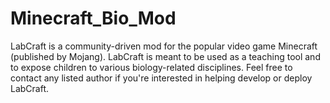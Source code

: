 # Minecraft_Bio_Mod

LabCraft is a community-driven mod for the popular video game Minecraft (published by Mojang). LabCraft is meant to be used as a teaching tool and to expose children to various biology-related disciplines. Feel free to contact any listed author if you're interested in helping develop or deploy LabCraft.
